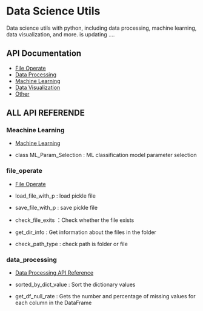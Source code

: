 # Data Science Utils
Data science utils with python, including data processing, machine learning, data visualization, and more. is updating ....

## API Documentation
- [File Operate](./docs/file_operate.md)
- [Data Processing](docs/data_processing.md)
- [Machine Learning](docs/machine_learning.md)
- [Data Visualization](docs/data_visualization.md)
- [Other](docs/other.md)

## ALL API REFERENDE

### Meachine Learning
- [Machine Learning](docs/machine_learning.md)

- class ML_Param_Selection : ML classification model parameter selection

### file_operate 
- [File Operate](docs/file_operate.md)
  
- load_file_with_p : load pickle file
- save_file_with_p : save pickle file
- check_file_exits ：Check whether the file exists
- get_dir_info : Get information about the files in the folder
- check_path_type : check path is folder or file

### data_processing
- [Data Processing API Reference](docs/data_processing.md)
  
- sorted_by_dict_value : Sort the dictionary values
- get_df_null_rate : Gets the number and percentage of missing values for each column in the DataFrame
